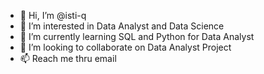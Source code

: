 - 👋 Hi, I’m @isti-q
- 👀 I’m interested in Data Analyst and Data Science
- 🌱 I’m currently learning SQL and Python for Data Analyst
- 💞️ I’m looking to collaborate on Data Analyst Project
- 📫 Reach me thru email

<!---
isti-q/isti-q is a ✨ special ✨ repository because its `README.md` (this file) appears on your GitHub profile.
You can click the Preview link to take a look at your changes.
--->
